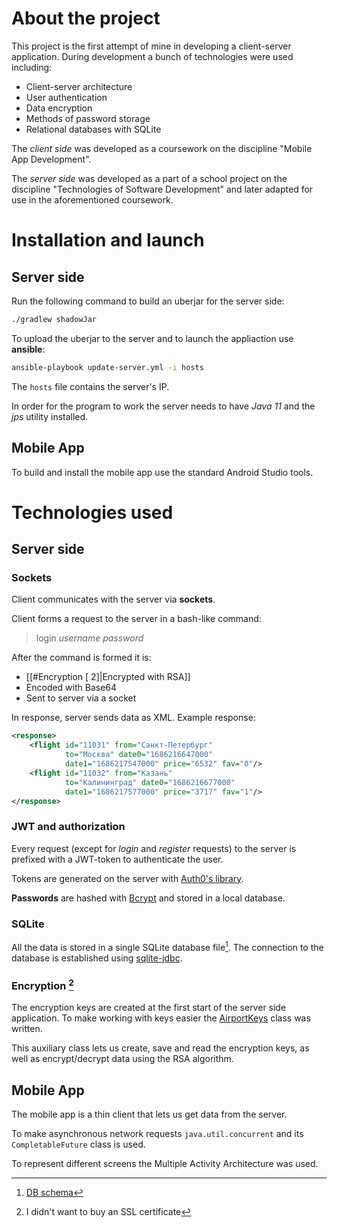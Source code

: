 # About the project

This project is the first attempt of mine in developing a client-server application. During development a bunch of technologies were used including:
- Client-server architecture
- User authentication
- Data encryption
- Methods of password storage
- Relational databases with SQLite

The _client side_ was developed as a coursework on the discipline "Mobile App Development".

The _server side_ was developed as a part of a school project on the discipline "Technologies of Software Development" and later adapted for use in the aforementioned coursework.

# Installation and launch

## Server side

Run the following command to build an uberjar for the server side:
```bash
./gradlew shadowJar
```

To upload the uberjar to the server and to launch the appliaction use __ansible__:
```bash
ansible-playbook update-server.yml -i hosts
```

The `hosts` file contains the server's IP.

In order for the program to work the server needs to have _Java 11_ and the _jps_ utility installed.

## Mobile App

To build and install the mobile app use the standard Android Studio tools.

# Technologies used

## Server side

### Sockets

Client communicates with the server via __sockets__.

Client forms a request to the server in a bash-like command:
> login _username password_

After the command is formed it is:
- [[#Encryption [ 2]|Encrypted with RSA]]
- Encoded with Base64
- Sent to server via a socket

In response, server sends data as XML.
Example response:
```xml
<response>
	<flight id="11031" from="Санкт-Петербург"
			to="Москва" date0="1686216647000"
			date1="1686217547000" price="6532" fav="0"/>
	<flight id="11032" from="Казань"
			to="Калининград" date0="1686216677000"
			date1="1686217577000" price="3717" fav="1"/>
</response>
```

### JWT and authorization

Every request (except for _login_ and _register_ requests) to the server is prefixed with a JWT-token to authenticate the user.

Tokens are generated on the server with [Auth0's library](https://github.com/auth0/java-jwt).

__Passwords__ are hashed with [Bcrypt](https://github.com/patrickfav/bcrypt) and stored in a local database.

### SQLite

All the data is stored in a single SQLite database file[^1]. The connection to the database is established using [sqlite-jdbc](https://github.com/xerial/sqlite-jdbc).

### Encryption [^2]

The encryption keys are created at the first start of the server side application.
To make working with keys easier the [AirportKeys](keys/src/main/java/keys/AirportKeys.java) class was written.

This auxiliary class lets us create, save and read the encryption keys, as well as encrypt/decrypt data using the RSA algorithm.

##  Mobile App

The mobile app is a thin client that lets us get data from the server.

To make asynchronous network requests `java.util.concurrent` and its `CompletableFuture` class is used.

To represent different screens the Multiple Activity Architecture was used.

[^1]: [DB schema](db_schema.png)
[^2]: I didn't want to buy an SSL certificate